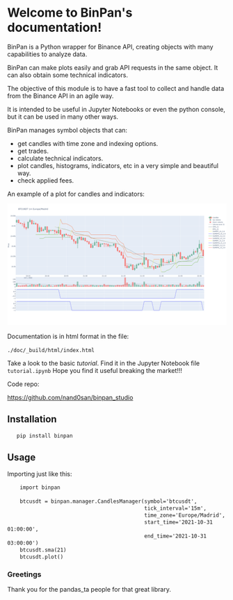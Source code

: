Welcome to BinPan's documentation!
==================================

BinPan is a Python wrapper for Binance API, creating objects with many capabilities to analyze data.

BinPan can make plots easily and grab API requests in the same object. It can also obtain some technical indicators.

The objective of this module is to have a fast tool to collect and handle data from the Binance API
in an agile way.

It is intended to be useful in Jupyter Notebooks or even the python console, but it can be used in
many other ways.

BinPan manages symbol objects that can:

- get candles with time zone and indexing options.
- get trades.
- calculate technical indicators.
- plot candles, histograms, indicators, etc in a very simple and beautiful way.
- check applied fees.

An example of a plot for candles and indicators:

![](https://raw.githubusercontent.com/nand0san/binpan_studio/main/doc/images/candles.png)

Documentation is in html format in the file:

`./doc/_build/html/index.html`


Take a look to the basic *tutorial*. Find it in the Jupyter Notebook file `tutorial.ipynb`
Hope you find it useful breaking the market!!!

Code repo: 

https://github.com/nand0san/binpan_studio

Installation
------------

```
   pip install binpan
```

Usage
-----

Importing just like this:

```
    import binpan

    btcusdt = binpan.manager.CandlesManager(symbol='btcusdt',
                                            tick_interval='15m',
                                            time_zone='Europe/Madrid',
                                            start_time='2021-10-31 01:00:00',
                                            end_time='2021-10-31 03:00:00')
    btcusdt.sma(21)
    btcusdt.plot()
```

### Greetings
Thank you for the pandas_ta people for that great library.